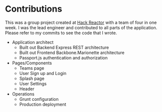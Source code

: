 Contributions
==========
This was a group project created at [Hack Reactor][hr] with a team of four in one week. I was the lead engineer and contributed to all parts of the application.
Please refer to my commits to see the code that I wrote.

- Application architect
    - Built out Backend Express REST architecture
    - Built out Frontend Backbone.Marionette architecture
    - Passport.js authentication and authorization
- Pages/Components
    - Teams page
    - User Sign up and Login
    - Splash page
    - User Settings
    - Header
- Operations
    - Grunt configuration
    - Production deployment

[hr]: www.hackreactor.com
